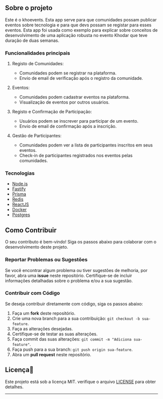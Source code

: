 ## Sobre o projeto

Este é o khoevents. Esta app serve para que comunidades possam publicar eventos sobre tecnologia e para que devs possam se registar para esses eventos.
Esta app foi usada como exemplo para explicar sobre conceitos de desenvolvimento de uma aplicação robusta no evento  Khodar que teve duração de duas semanas.

### Funcionalidades principais

1. Registo de Comunidades:

   - Comunidades podem se registrar na plataforma.
   - Envio de email de verificação após o registro da comunidade.

2. Eventos:

   - Comunidades podem cadastrar eventos na plataforma.
   - Visualização de eventos por outros usuários.

3. Registo e Confirmação de Participação:

   - Usuários podem se inscrever para participar de um evento.
   - Envio de email de confirmação após a inscrição.

4. Gestão de Participantes:

   - Comunidades podem ver a lista de participantes inscritos em seus eventos.
   - Check-in de participantes registrados nos eventos pelas comunidades.

### Tecnologias

- [Node.js](https://nodejs.org/)
- [Fastify](https://fastify.dev/)
- [Prisma](https://www.prisma.io/)
- [Redis](https://redis.io/docs/connect/clients/nodejs/)
- [ReactJS](https://react.dev/)
- [Docker](https://www.docker.com/)
- [Postgres](https://www.postgres.org/)

## Como Contribuir

O seu contributo é bem-vindo! Siga os passos abaixo para colaborar com o desenvolvimento deste projeto.

### Reportar Problemas ou Sugestões

Se você encontrar algum problema ou tiver sugestões de melhoria, por favor, abra uma **issue** neste repositório. Certifique-se de incluir informações detalhadas sobre o problema e/ou a sua sugestão.

### Contribuir com Código

Se deseja contribuir diretamente com código, siga os passos abaixo:

1. Faça um **fork** deste repositório.
2. Crie uma nova branch para a sua contribuição: `git checkout -b sua-feature`.
3. Faça as alterações desejadas.
4. Certifique-se de testar as suas alterações.
5. Faça commit das suas alterações: `git commit -m "Adiciona sua-feature"`.
6. Faça push para a sua branch: `git push origin sua-feature`.
7. Abra um **pull request** neste repositório.

## Licença📝

Este projeto está sob a licença MIT. verifique o arquivo [LICENSE](LICENSE) para obter detalhes.

---
